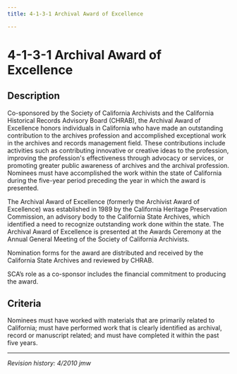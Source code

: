 ```yaml
---
title: 4-1-3-1 Archival Award of Excellence

---
```


# 4-1-3-1 Archival Award of Excellence

## Description

Co-sponsored by the Society of California Archivists and the California Historical Records Advisory Board (CHRAB), the Archival Award of Excellence honors individuals in California who have made an outstanding contribution to the archives profession and accomplished exceptional work in the archives and records management field. These contributions include activities such as contributing innovative or creative ideas to the profession, improving the profession's effectiveness through advocacy or services, or promoting greater public awareness of archives and the archival profession. Nominees must have accomplished the work within the state of California during the five-year period preceding the year in which the award is presented.

The Archival Award of Excellence (formerly the Archivist Award of Excellence) was established in 1989 by the California Heritage Preservation Commission, an advisory body to the California State Archives, which identified a need to recognize outstanding work done within the state. The Archival Award of Excellence is presented at the Awards Ceremony at the Annual General Meeting of the Society of California Archivists.

Nomination forms for the award are distributed and received by the California State Archives and reviewed by CHRAB.

SCA’s role as a co-sponsor includes the financial commitment to producing the award.

## Criteria
Nominees must have worked with materials that are primarily related to California; must have performed work that is clearly identified as archival, record or manuscript related; and must have completed it within the past five years.

***

_Revision history: 4/2010 jmw_
